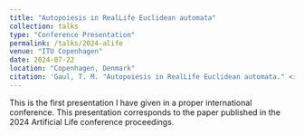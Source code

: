 ```yaml
---
title: "Autopoiesis in RealLife Euclidean automata"
collection: talks
type: "Conference Presentation"
permalink: /talks/2024-alife
venue: "ITU Copenhagen"
date: 2024-07-22
location: "Copenhagen, Denmark"
citation: 'Gaul, T. M. "Autopoiesis in RealLife Euclidean automata." <i>2024 Artificial Life Conference</i>. Copenhagen, Denmark, 2024.'
---
```


This is the first presentation I have given in a proper international conference. This presentation corresponds to the paper published in the 2024 Artificial Life conference proceedings.
